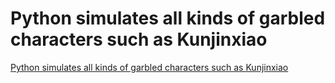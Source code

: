 # Python simulates all kinds of garbled characters such as Kunjinxiao
[Python simulates all kinds of garbled characters such as Kunjinxiao](https://aiwithcloud.com/2022/09/16/python_simulates_all_kinds_of_garbled_characters_such_as_kunjinxiao/)
